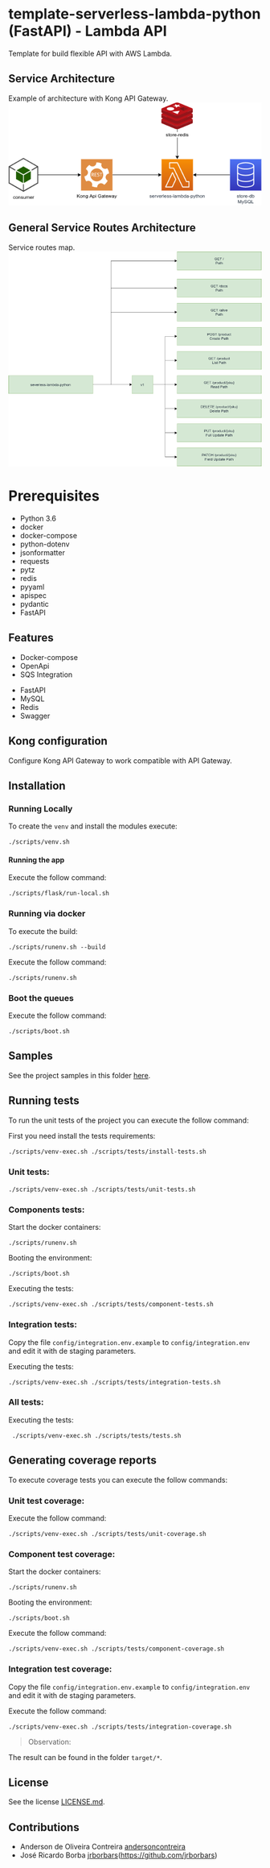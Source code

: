 # template-serverless-lambda-python (FastAPI) - Lambda API
Template for build flexible API with AWS Lambda.

## Service Architecture
Example of architecture with Kong API Gateway.
![Service-Arch](docs/service-arch.png)

## General Service Routes Architecture
Service routes map.
![Service-Routes](docs/service-routes.png)

# Prerequisites
- Python 3.6
- docker
- docker-compose
- python-dotenv
- jsonformatter
- requests
- pytz
- redis
- pyyaml
- apispec
- pydantic
- FastAPI

## Features
- Docker-compose 
- OpenApi
- SQS Integration
* FastAPI
* MySQL
* Redis
* Swagger

## Kong configuration
Configure Kong API Gateway to work compatible with API Gateway.


## Installation

### Running Locally
To create the `venv` and install the modules execute:
```
./scripts/venv.sh
```
#### Running the app
Execute the follow command:
```
./scripts/flask/run-local.sh
```
### Running via docker
To execute the build:
```
./scripts/runenv.sh --build
```

Execute the follow command:
```
./scripts/runenv.sh
```

### Boot the queues
Execute the follow command:
```
./scripts/boot.sh
```

## Samples
See the project samples in this folder [here](samples).

## Running tests
To run the unit tests of the project you can execute the follow command:

First you need install the tests requirements:
 ```
 ./scripts/venv-exec.sh ./scripts/tests/install-tests.sh 
 ```

 
### Unit tests:
 ```
./scripts/venv-exec.sh ./scripts/tests/unit-tests.sh
 ``` 
### Components tests:
Start the docker containers:
 ```
./scripts/runenv.sh
```
Booting the environment:
 ```
./scripts/boot.sh
```

Executing the tests:
 ```
./scripts/venv-exec.sh ./scripts/tests/component-tests.sh
```
### Integration tests:
Copy the file `config/integration.env.example` to 
`config/integration.env` and edit it with de staging parameters.

Executing the tests:
 ```
./scripts/venv-exec.sh ./scripts/tests/integration-tests.sh
```


### All tests:
Executing the tests:
```
 ./scripts/venv-exec.sh ./scripts/tests/tests.sh 
 ```

## Generating coverage reports
To execute coverage tests you can execute the follow commands:

### Unit test coverage:
Execute the follow command:
``` 
./scripts/venv-exec.sh ./scripts/tests/unit-coverage.sh
``` 

### Component test coverage:
Start the docker containers:
``` 
./scripts/runenv.sh
```
Booting the environment:
 ```
./scripts/boot.sh
```

Execute the follow command:
``` 
./scripts/venv-exec.sh ./scripts/tests/component-coverage.sh
```

### Integration test coverage:

Copy the file `config/integration.env.example` to 
`config/integration.env` and edit it with de staging parameters.

Execute the follow command:
``` 
./scripts/venv-exec.sh ./scripts/tests/integration-coverage.sh
```
> Observation:

The result can be found in the folder `target/*`.


## License
See the license [LICENSE.md](LICENSE.md).

## Contributions
* Anderson de Oliveira Contreira [andersoncontreira](https://github.com/andersoncontreira)
* José Ricardo Borba [jrborbars]()(https://github.com/jrborbars)

